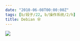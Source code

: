 ```yaml
---
date: "2010-06-08T00:00:00Z"
tags: [b/段子/22, b/操作系统/2/h]
title: Debian 伞
---
```


![](http://du1ab.one/images/2010/06/debian_umbrella-738701.jpg)
